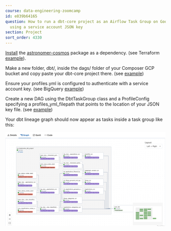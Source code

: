 ```yaml
---
course: data-engineering-zoomcamp
id: e839b64165
question: How to run a dbt-core project as an Airflow Task Group on Google Cloud Composer
  using a service account JSON key
section: Project
sort_order: 4330
---
```


[Install](https://cloud.google.com/composer/docs/composer-2/install-python-dependencies#install_custom_packages_in_a_environment) the [astronomer-cosmos](https://github.com/astronomer/astronomer-cosmos) package as a dependency. (see Terraform [example](https://github.com/wndrlxx/ca-trademarks-data-pipeline/blob/4e6a0e757495a99e01ff6c8b981a23d6dc421046/terraform/main.tf#L100)).

Make a new folder, dbt/, inside the dags/ folder of your Composer GCP bucket and copy paste your dbt-core project there. (see [example](https://github.com/wndrlxx/ca-trademarks-data-pipeline/tree/4e6a0e757495a99e01ff6c8b981a23d6dc421046/dags/dbt/ca_trademarks_dp))

Ensure your profiles.yml is configured to authenticate with a service account key. (see BigQuery [example](https://docs.getdbt.com/docs/core/connect-data-platform/bigquery-setup#service-account-file))

Create a new DAG using the DbtTaskGroup class and a ProfileConfig specifying a profiles_yml_filepath that points to the location of your JSON key file. (see [example](https://github.com/wndrlxx/ca-trademarks-data-pipeline/blob/4e6a0e757495a99e01ff6c8b981a23d6dc421046/dags/6_dbt_cosmos_task_group.py#L47))

Your dbt lineage graph should now appear as tasks inside a task group like this:

![Image](images/data-engineering-zoomcamp/image_bd4861e1.png)

